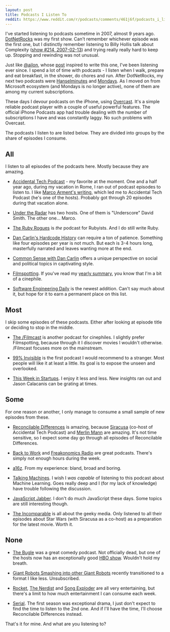 ```yaml
---
layout: post
title: Podcasts I Listen To
reddit: https://www.reddit.com/r/podcasts/comments/461j6f/podcasts_i_listen_to/
---
```


I've started listening to podcasts sometime in 2007, almost 9 years ago. [DotNetRocks](//dotnetrocks.com/) was my first show. Can't remember whichever episode was the first one, but I distinctly remember listening to Billy Hollis talk about Complexity ([show #214, 2007-02-13](//dotnetrocks.com/?show=214)) and trying really really hard to keep up. Stopping and rewinding was not unusual.

Just like [@ailon](//twitter.com/ailon), whose [post](//medium.com/@ailon/podcasts-i-listen-to-2016-edition-8c50ec7e7831) inspired to write this one, I've been listening ever since. I spend a lot of time with podcasts - I listen when I walk, prepare and eat breakfast, in the shower, do chores and run. After DotNetRocks, my next two podcasts were [Hanselminutes](//hanselminutes.com/) and [Mondays](//mondays.pwop.com/). As I moved on from Microsoft ecosystem (and Mondays is no longer active), none of them are among my current subscriptions.

These days I devour podcasts on the iPhone, using [Overcast](//overcast.fm). It's a simple reliable podcast player with a couple of useful powerful features. The official iPhone Podcasts app had trouble dealing with the number of subscriptions I have and was constantly laggy. No such problems with Overcast.

The podcasts I listen to are listed below. They are divided into groups by the share of episodes I consume.

## All

I listen to all episodes of the podcasts here. Mostly because they are amazing.

* [Accidental Tech Podcast](//atp.fm/) - my favorite at the moment. One and a half year ago, during my vacation in Rome, I ran out of podcast episodes to listen to. I like [Marco Arment's writing](//marco.org/), which led me to Accidental Tech Podcast (he's one of the hosts). Probably got through 20 episodes during that vacation alone.

* [Under the Radar](//relay.fm/radar) has two hosts. One of them is "Underscore" David Smith. The other one... Marco.

* [The Ruby Rogues](//devchat.tv/ruby-rogues/) is _the_ podcast for Rubyists. And I do still write Ruby.

* [Dan Carlin's Hardcode History](//dancarlin.com/hardcore-history-series/) can require a ton of patience. Something like four episodes per year is not much. But each is 3-4 hours long, masterfully narrated and leaves wanting more at the end.

* [Common Sense with Dan Carlin](//dancarlin.com/common-sense-home-landing-page/) offers a unique perspective on social and political topics in captivating style.

* [Filmspotting](//filmspotting.net/). If you've read my [yearly summary](/2016/01/12/year-2015/), you know that I'm a bit of a cinephile.

* [Software Engineering Daily](//softwareengineeringdaily.com/category/podcast/) is the newest addition. Can't say much about it, but hope for it to earn a permanent place on this list.

## Most

I skip some episodes of these podcasts. Either after looking at episode title or deciding to stop in the middle.

* [The /Filmcast](//slashfilm.com/category/features/slashfilmcast/) is another podcast for cinephiles. I slightly prefer Filmspotting, because through it I discover movies I wouldn't otherwise. /Filmcast focuses more on the mainstream.

* [99% Invisible](//99percentinvisible.org/) is the first podcast I would recommend to a stranger. Most people will like it at least a little. Its goal is to expose the unseen and overlooked.

* [This Week in Startups](//thisweekinstartups.com/). I enjoy it less and less. New insights ran out and Jason Calacanis can be grating at times.

## Some

For one reason or another, I only manage to consume a small sample of new episodes from these.

* [Reconcilable Differences](//relay.fm/rd) is amazing, because [Siracusa](//twitter.com/siracusa) (co-host of Accidental Tech Podcast) and [Merlin Mann](//twitter.com/hotdogsladies) are amazing. It's not time sensitive, so I expect some day go through all episodes of Reconcilable Differences.

* [Back to Work](//5by5.tv/b2w) and [Freakonomics Radio](//freakonomics.com/category/freakonomics-radio/podcasts/) are great podcasts. There's simply not enough hours during the week.

* [a16z](//a16z.com/podcasts/). From my experience: bland, broad and boring.

* [Talking Machines](//thetalkingmachines.com/). I wish I _was capable_ of listening to this podcast about Machine Learning. Goes really deep and I (for my lack of knowledge) have trouble following the discussion.

* [JavaScript Jabber](//devchat.tv/js-jabber/). I don't do much JavaScript these days. Some topics are still interesting though.

* [The Incomparable](//theincomparable.com/theincomparable/) is all about the geeky media. Only listened to all their episodes about Star Wars (with Siracusa as a co-host) as a preparation for the latest movie. Worth it.

## None

* [The Bugle](//thebuglepodcast.com/) was a great comedy podcast. Not officially dead, but one of the hosts now has an exceptionally good [HBO show](//youtube.com/user/LastWeekTonight). Wouldn't hold my breath.

* [Giant Robots Smashing into other Giant Robots](//giantrobots.fm/) recently transitioned to a format I like less. Unsubscribed.

* [Rocket](//relay.fm/rocket), [The Nerdist](//nerdist.com/podcasts/nerdist-podcast-channel/) and [Song Exploder](//songexploder.net/) are all very entertaining, but there's a limit to how much entertainment I can consume each week.

* [Serial](//serialpodcast.org/). The first season was exceptional drama, I just don't expect to find the time to listen to the 2nd one. And if I'll have the time, I'll choose Reconcilable Differences instead.

That's it for mine. And what are you listening to?

